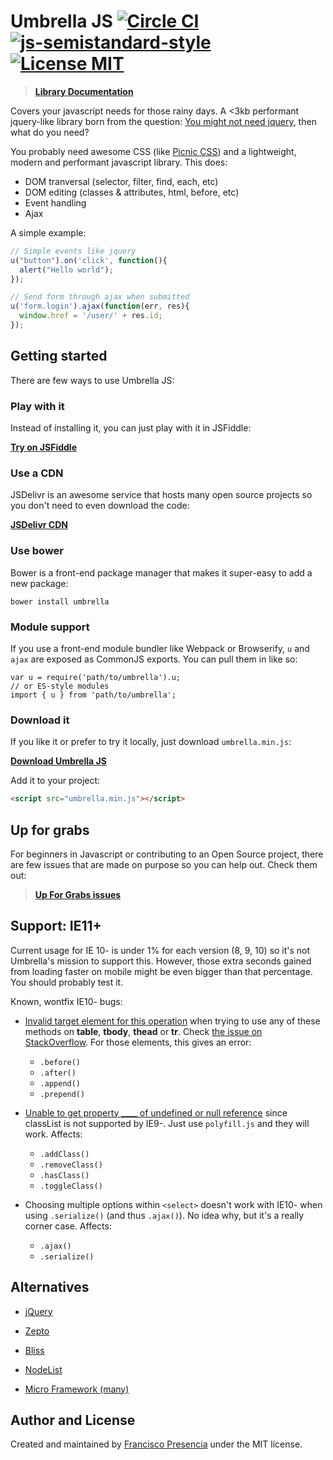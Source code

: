 # Umbrella JS [![Circle CI](https://circleci.com/gh/umbrellajs/umbrella/tree/master.svg?style=shield)](https://circleci.com/gh/umbrellajs/umbrella/tree/master) [![js-semistandard-style](https://img.shields.io/badge/code%20style-semistandard-brightgreen.svg)](https://github.com/Flet/semistandard) [![License MIT](https://img.shields.io/badge/license-MIT-blue.svg)](https://github.com/umbrellajs/umbrella/blob/master/LICENSE)

> [**Library Documentation**](http://umbrellajs.com/documentation)

Covers your javascript needs for those rainy days. A <3kb performant jquery-like library born from the question: [You might not need jquery](http://youmightnotneedjquery.com/), then what do you need?

You probably need awesome CSS (like [Picnic CSS](http://picnicss.com/)) and a lightweight, modern and performant javascript library. This does:

- DOM tranversal (selector, filter, find, each, etc)
- DOM editing (classes & attributes, html, before, etc)
- Event handling
- Ajax

A simple example:

```js
// Simple events like jquery
u("button").on('click', function(){
  alert("Hello world");
});

// Send form through ajax when submitted
u('form.login').ajax(function(err, res){
  window.href = '/user/' + res.id;
});
```


## Getting started

There are few ways to use Umbrella JS:


### Play with it

Instead of installing it, you can just play with it in JSFiddle:

[**Try on JSFiddle**](https://jsfiddle.net/franciscop/mwpcqddj/)


### Use a CDN

JSDelivr is an awesome service that hosts many open source projects so you don't need to even download the code:

[**JSDelivr CDN**](http://www.jsdelivr.com/projects/umbrella)


### Use bower

Bower is a front-end package manager that makes it super-easy to add a new package:

```
bower install umbrella
```

### Module support

If you use a front-end module bundler like Webpack or Browserify, `u` and `ajax` are exposed as CommonJS exports. You can pull them in like so:

```
var u = require('path/to/umbrella').u;
// or ES-style modules
import { u } from 'path/to/umbrella';
```

### Download it

If you like it or prefer to try it locally, just download `umbrella.min.js`:

[**Download Umbrella JS**](https://raw.githubusercontent.com/umbrellajs/umbrella/master/umbrella.min.js)

Add it to your project:

```html
<script src="umbrella.min.js"></script>
```


## Up for grabs

For beginners in Javascript or contributing to an Open Source project, there are few issues that are made on purpose so you can help out. Check them out:

> [**Up For Grabs issues**](https://github.com/umbrellajs/umbrella/labels/up-for-grabs)



## Support: IE11+

Current usage for IE 10- is under 1% for each version (8, 9, 10) so it's not Umbrella's mission to support this. However, those extra seconds gained from loading faster on mobile might be even bigger than that percentage. You should probably test it.

Known, wontfix IE10- bugs:

- [Invalid target element for this operation](http://caniuse.com/#feat=insertadjacenthtml) when trying to use any of these methods on **table**, **tbody**, **thead** or **tr**. Check [the issue on StackOverflow](http://stackoverflow.com/q/8771498/938236). For those elements, this gives an error:
  - `.before()`
  - `.after()`
  - `.append()`
  - `.prepend()`


- [Unable to get property ____ of undefined or null reference](http://caniuse.com/#search=classList) since classList is not supported by IE9-. Just use `polyfill.js` and they will work. Affects:
  - `.addClass()`
  - `.removeClass()`
  - `.hasClass()`
  - `.toggleClass()`

- Choosing multiple options within `<select>` doesn't work with IE10- when using `.serialize()` (and thus `.ajax()`). No idea why, but it's a really corner case. Affects:
  - `.ajax()`
  - `.serialize()`



## Alternatives

- [jQuery](https://jquery.com/)

- [Zepto](http://zeptojs.com/)

- [Bliss](http://blissfuljs.com/)

- [NodeList](https://github.com/eorroe/NodeList.js)

- [Micro Framework (many)](http://microjs.com/)


## Author and License

Created and maintained by [Francisco Presencia](https://github.com/franciscop) under the MIT license.
